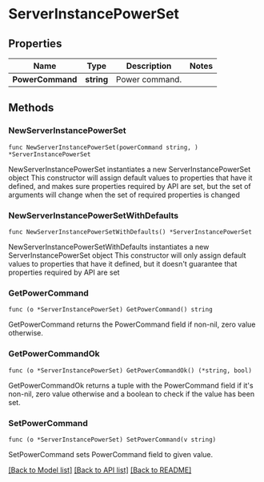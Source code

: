 # ServerInstancePowerSet

## Properties

Name | Type | Description | Notes
------------ | ------------- | ------------- | -------------
**PowerCommand** | **string** | Power command. | 

## Methods

### NewServerInstancePowerSet

`func NewServerInstancePowerSet(powerCommand string, ) *ServerInstancePowerSet`

NewServerInstancePowerSet instantiates a new ServerInstancePowerSet object
This constructor will assign default values to properties that have it defined,
and makes sure properties required by API are set, but the set of arguments
will change when the set of required properties is changed

### NewServerInstancePowerSetWithDefaults

`func NewServerInstancePowerSetWithDefaults() *ServerInstancePowerSet`

NewServerInstancePowerSetWithDefaults instantiates a new ServerInstancePowerSet object
This constructor will only assign default values to properties that have it defined,
but it doesn't guarantee that properties required by API are set

### GetPowerCommand

`func (o *ServerInstancePowerSet) GetPowerCommand() string`

GetPowerCommand returns the PowerCommand field if non-nil, zero value otherwise.

### GetPowerCommandOk

`func (o *ServerInstancePowerSet) GetPowerCommandOk() (*string, bool)`

GetPowerCommandOk returns a tuple with the PowerCommand field if it's non-nil, zero value otherwise
and a boolean to check if the value has been set.

### SetPowerCommand

`func (o *ServerInstancePowerSet) SetPowerCommand(v string)`

SetPowerCommand sets PowerCommand field to given value.



[[Back to Model list]](../README.md#documentation-for-models) [[Back to API list]](../README.md#documentation-for-api-endpoints) [[Back to README]](../README.md)


